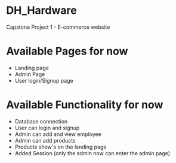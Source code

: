 # DH_Hardware

Capstone Project 1 - E-commerce website

# Available Pages for now

- Landing page
- Admin Page
- User login/Signup page

# Available Functionality for now

- Database connection
- User can login and signup
- Admin can add and view employee
- Admin can add products
- Products show's on the landing page
- Added Session (only the admin now can enter the admin page)
